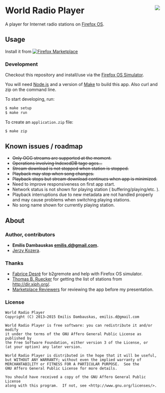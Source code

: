 # <img src="https://raw.github.com/emilis/worldradioplayer/master/icons/60.png" align="right"> World Radio Player

A player for Internet radio stations on [Firefox OS][].

## Usage

Install it from [![Firefox Marketplace][marketplace-logo]][marketplace-link]

### Development

Checkout this repository and install/use via the [Firefox OS Simulator][simulator].

You will need [Node.js][node] and a version of [Make][make] to build this app. Also curl and zip on the command line.

To start developing, run:
```bash
$ make setup
$ make run
```

To create an `application.zip` file:
``` bash
$ make zip
```

## Known issues / roadmap

- ~~Only OGG streams are supported at the moment.~~
- ~~Operations involving IndexedDB tage ages...~~
- ~~Stream download is not stopped when station is stopped.~~
- ~~Playback may stop when song changes.~~
- ~~Playback stops but stream download continues when app is minimized.~~
- Need to improve responsiveness on first app start.
- Network status is not shown for playing station ( buffering/playing/etc. ).
- Playback interruptions due to new metadata are not handled properly and may cause problems when switching playing stations.
- No song name shown for currently playing station.

## About

### Author, contributors

- **Emilis Dambauskas <emilis.d@gmail.com>.**
- [Jerzy Kozera][jkozera].

### Thanks

- [Fabrice Desré][fabricedesre] for b2gremote and help with Firefox OS simulator.
- [Thomas B. Ruecker][dm8tbr] for getting the list of stations from <http://dir.xiph.org/>.
- [Marketplace Reviewers][] for reviewing the app before my presentation.

### License

    World Radio Player
    Copyright (C) 2013–2015 Emilis Dambauskas, emilis.d@gmail.com

    World Radio Player is free software: you can redistribute it and/or modify
    it under the terms of the GNU Affero General Public License as published by
    the Free Software Foundation, either version 3 of the License, or
    (at your option) any later version.

    World Radio Player is distributed in the hope that it will be useful,
    but WITHOUT ANY WARRANTY; without even the implied warranty of
    MERCHANTABILITY or FITNESS FOR A PARTICULAR PURPOSE.  See the
    GNU Affero General Public License for more details.

    You should have received a copy of the GNU Affero General Public License
    along with this program.  If not, see <http://www.gnu.org/licenses/>.

[Firefox OS]: https://www.mozilla.org/en-US/firefox/partners/#os "Firefox OS"
[marketplace-link]: https://marketplace.firefox.com/app/world-radio-player/ "World Radio Player"
[marketplace-logo]: https://raw.github.com/emilis/worldradioplayer/master/static/img/marketplace-logo.png "Firefox Marketplace"
[simulator]: https://addons.mozilla.org/en-US/firefox/addon/firefox-os-simulator/ "Firefox OS Simulator"
[fabricedesre]: https://github.com/fabricedesre "Fabrice Desré"
[dm8tbr]: https://github.com/dm8tbr "Thomas B. Ruecker"
[Marketplace Reviewers]: https://wiki.mozilla.org/Marketplace/Reviewers "Marketplace Reviewers"
[jkozera]: https://github.com/jkozera "Jerzy Kozera"
[node]: http://nodejs.org/ "Node.js"
[make]: https://en.wikipedia.org/wiki/Make_%28software%29 "Make"
